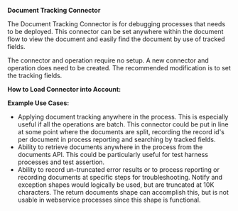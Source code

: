 **Document Tracking Connector**

The Document Tracking Connector is for debugging processes that needs to be deployed. This connector can be set 
anywhere within the document flow to view the document and easily find the document by use of tracked fields.

The connector and operation require no setup. A new connector and operation does need to be created. The recommended 
modification is to set the tracking fields. 

**How to Load Connector into Account:**



**Example Use Cases:**

* Applying document tracking anywhere in the process.  This is especially useful if all the operations are batch.  This connector could be put in line at some point where the documents are split, recording the record id's per document in process reporting and searching by tracked fields.
* Ability to retrieve documents anywhere in the process from the documents API.  This could be particularly useful for test harness processes and test assertion.
* Ability to record un-truncated error results or to process reporting or recording documents at specific steps for troubleshooting.  Notify and exception shapes would logically be used, but are truncated at 10K characters.  The return documents shape can accomplish this, but is not usable in webservice processes since this shape is functional.